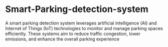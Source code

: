 # Smart-Parking-detection-system
A smart parking detection system leverages artificial intelligence (AI) and Internet of Things (IoT) technologies to monitor and manage parking spaces efficiently. These systems aim to reduce traffic congestion, lower emissions, and enhance the overall parking experience
